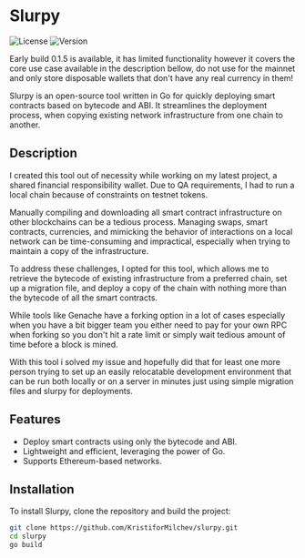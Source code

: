 # Slurpy
![License](https://img.shields.io/badge/license-MIT-blue.svg)
![Version](https://img.shields.io/badge/version-1.0.0-brightgreen.svg)

Early build 0.1.5 is available, it has limited functionality however it covers the core use case available in the description bellow, do not use for the mainnet and only store disposable wallets that don't have any real currency in them!


Slurpy is an open-source tool written in Go for quickly deploying smart contracts based on bytecode and ABI. It streamlines the deployment process, when copying existing network infrastructure from one chain to another.

## Description

I created this tool out of necessity while working on my latest project, a shared financial responsibility wallet. Due to QA requirements, I had to run a local chain because of constraints on testnet tokens.

Manually compiling and downloading all smart contract infrastructure on other blockchains can be a tedious process. Managing swaps, smart contracts, currencies, and mimicking the behavior of interactions on a local network can be time-consuming and impractical, especially when trying to maintain a copy of the infrastructure.

To address these challenges, I opted for this tool, which allows me to retrieve the bytecode of existing infrastructure from a preferred chain, set up a migration file, and deploy a copy of the chain with nothing more than the bytecode of all the smart contracts.

While tools like Genache have a forking option in a lot of cases especially when you have a bit bigger team you either need to pay for your own RPC when forking so you don't hit a rate limit or simply wait tedious amount of time before a block is mined.

With this tool i solved my issue and hopefully did that for least one more person trying to set up an easily relocatable development environment that can be run both locally or on a server in minutes just using simple migration files and slurpy for deployments.

## Features

- Deploy smart contracts using only the bytecode and ABI.
- Lightweight and efficient, leveraging the power of Go.
- Supports Ethereum-based networks.

## Installation

To install Slurpy, clone the repository and build the project:

```bash
git clone https://github.com/KristiforMilchev/slurpy.git
cd slurpy
go build
